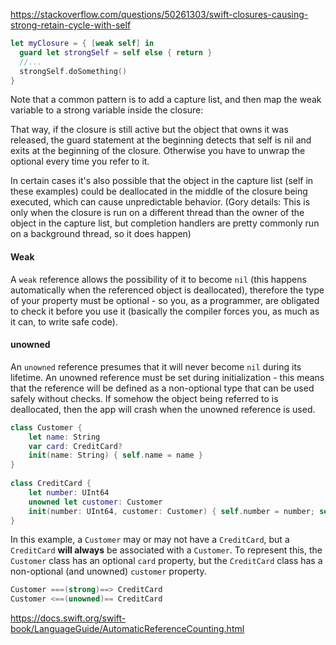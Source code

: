 https://stackoverflow.com/questions/50261303/swift-closures-causing-strong-retain-cycle-with-self



```swift
let myClosure = { [weak self] in 
  guard let strongSelf = self else { return }
  //...
  strongSelf.doSomething()
}
```

Note that a common pattern is to add a capture list, and then map the weak variable to a strong variable inside the closure:



That way, if the closure is still active but the object that owns it was released, the guard statement at the beginning detects that self is nil and exits at the beginning of the closure. Otherwise you have to unwrap the optional every time you refer to it.



In certain cases it's also possible that the object in the capture list (self in these examples) could be deallocated in the middle of the closure being executed, which can cause unpredictable behavior. (Gory details: This is only when the closure is run on a different thread than the owner of the object in the capture list, but completion handlers are pretty commonly run on a background thread, so it does happen)



#### Weak

A `weak` reference allows the possibility of it to become `nil` (this happens automatically when the referenced object is deallocated), therefore the type of your property must be optional - so you, as a programmer, are obligated to check it before you use it (basically the compiler forces you, as much as it can, to write safe code).



#### unowned

An `unowned` reference presumes that it will never become `nil` during its lifetime. An unowned reference must be set during initialization - this means that the reference will be defined as a non-optional type that can be used safely without checks. If somehow the object being referred to is deallocated, then the app will crash when the unowned reference is used.



```swift
class Customer {
    let name: String
    var card: CreditCard?
    init(name: String) { self.name = name }
}
 
class CreditCard {
    let number: UInt64
    unowned let customer: Customer
    init(number: UInt64, customer: Customer) { self.number = number; self.customer = customer }
}
```

In this example, a `Customer` may or may not have a `CreditCard`, but a `CreditCard` **will always** be associated with a `Customer`. To represent this, the `Customer` class has an optional `card` property, but the `CreditCard` class has a non-optional (and unowned) `customer` property.

```swift
Customer ===(strong)==> CreditCard
Customer <==(unowned)== CreditCard
```

https://docs.swift.org/swift-book/LanguageGuide/AutomaticReferenceCounting.html